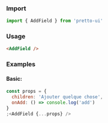 ### Import

```js static
import { AddField } from 'pretto-ui'
```

### Usage

```html
<AddField />
```

### Examples

#### Basic:

```jsx
const props = {
  children: 'Ajouter quelque chose',
  onAdd: () => console.log('add')
}
;<AddField {...props} />
```
